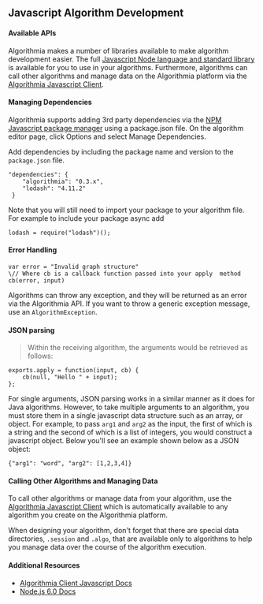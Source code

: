## Javascript Algorithm Development

#### Available APIs

Algorithmia makes a number of libraries available to make algorithm development easier.
The full <a href="https://nodejs.org/api/">Javascript Node language and standard library</a>
is available for you to use in your algorithms. Furthermore, algorithms can call other algorithms and manage data on the Algorithmia platform
via the <a href="http://developers.algorithmia.com/clients/javascript/">Algorithmia Javascript Client</a>.

#### Managing Dependencies

Algorithmia supports adding 3rd party dependencies via the <a href="https://www.npmjs.com/">NPM Javascript package manager</a> using a package.json file. On the algorithm editor page, click Options and select Manage Dependencies.

Add dependencies by including the package name and version to the `package.json` file.

```
"dependencies": {
	"algorithmia": "0.3.x",
 	"lodash": "4.11.2"
 }
 ```

Note that you will still need to import your package to your algorithm file. For example to include your package async add

`lodash = require("lodash")();`

#### Error Handling

```
var error = "Invalid graph structure"
\// Where cb is a callback function passed into your apply  method
cb(error, input)
```

Algorithms can throw any exception, and they will be returned as an error via the Algorithmia API. If you want to throw a generic exception message, use an `AlgorithmException`.

#### JSON parsing

> Within the receiving algorithm, the arguments would be retrieved as follows:

```
exports.apply = function(input, cb) {
    cb(null, "Hello " + input);
};
```

For single arguments, JSON parsing works in a similar manner as it does for Java algorithms. However, to take multiple arguments to an algorithm, you must store them in a single javascript data structure such as an array, or object. For example, to pass `arg1` and `arg2` as the input, the first of which is a string and the second of which is a list of integers, you would construct a javascript object. Below you'll see an example shown below as a JSON object:

`{"arg1": "word", "arg2": [1,2,3,4]}`

#### Calling Other Algorithms and Managing Data

To call other algorithms or manage data from your algorithm, use the [Algorithmia Javascript Client](#javascript-client) which is automatically available to any algorithm you create on the Algorithmia platform.

When designing your algorithm, don't forget that there are special data directories, `.session` and `.algo`, that are available only to algorithms to help you manage data over the course of the algorithm execution.

#### Additional Resources

* <a href="http://developers.algorithmia.com/clients/javascript/">Algorithmia Client Javascript Docs <i class="fa fa-external-link"></i></a>
* <a href="https://nodejs.org/api/">Node.js 6.0 Docs</a>


